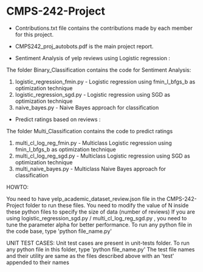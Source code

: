 # CMPS-242-Project
- Contributions.txt file contains the contributions made by each member for this project.
- CMPS242_proj_autobots.pdf is the main project report.

- Sentiment Analysis of yelp reviews using Logistic regression :

The folder Binary_Classification contains the code for Sentiment Analysis:

1. logistic_regression_fmin.py - Logistic regression using fmin_l_bfgs_b as optimization technique
2. logistic_regression_sgd.py  - Logistic regression using SGD as optimization technique
3. naive_bayes.py	       - Naive Bayes approach for classification


- Predict ratings based on reviews :

The folder Multi_Classification contains the code to predict ratings

1. multi_cl_log_reg_fmin.py - Multiclass Logistic regression using fmin_l_bfgs_b as optimization technique
2. multi_cl_log_reg_sgd.py  - Multiclass Logistic regression using SGD as optimization technique
3. multi_naive_bayes.py     - Multiclass Naive Bayes approach for classification

HOWTO:

You need to have yelp_academic_dataset_review.json file in the CMPS-242-Project folder to run these files.
You need to modify the value of N inside these python files to specify the size of data (number of reviews)
If you are using logistic_regression_sgd.py / multi_cl_log_reg_sgd.py , you need to tune the parameter alpha for better performance.
To run any python file in the code base, type 'python file_name.py'

UNIT TEST CASES:
Unit test cases are present in unit-tests folder.
To run any python file in this folder, type 'python file_name.py'
The test file names and their utility are same as the files described above with an 'test' appended to their names
